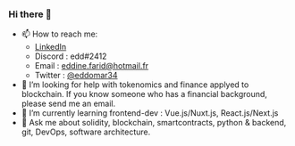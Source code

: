 ### Hi there 👋
- 📫 How to reach me: 
  - [LinkedIn](https://www.linkedin.com/in/eddineomar/)
  - Discord : edd#2412
  - Email : [eddine.farid@hotmail.fr](mailto:eddine.farid@hotmail.fr)
  - Twitter : [@eddomar34](https://twitter.com/edomar34/)
- 🤔 I’m looking for help with tokenomics and finance applyed to blockchain. If you know someone who has a financial background, please send me an email.
- 🌱 I’m currently learning frontend-dev : Vue.js/Nuxt.js, React.js/Next.js
- 💬 Ask me about solidity, blockchain, smartcontracts, python & backend, git, DevOps, software architecture.

